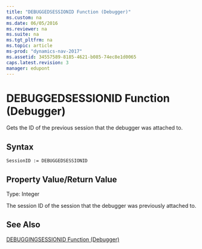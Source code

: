 ```yaml
---
title: "DEBUGGEDSESSIONID Function (Debugger)"
ms.custom: na
ms.date: 06/05/2016
ms.reviewer: na
ms.suite: na
ms.tgt_pltfrm: na
ms.topic: article
ms-prod: "dynamics-nav-2017"
ms.assetid: 34557589-8185-4621-b085-74ec8e1d0065
caps.latest.revision: 3
manager: edupont
---
```

# DEBUGGEDSESSIONID Function (Debugger)
Gets the ID of the previous session that the debugger was attached to.  
  
## Syntax  
  
```  
SessionID := DEBUGGEDSESSIONID   
```  
  
## Property Value/Return Value  
 Type: Integer  
  
 The session ID of the session that the debugger was previously attached to.  
  
## See Also  
 [DEBUGGINGSESSIONID Function \(Debugger\)](DEBUGGINGSESSIONID-Function--Debugger-.md)